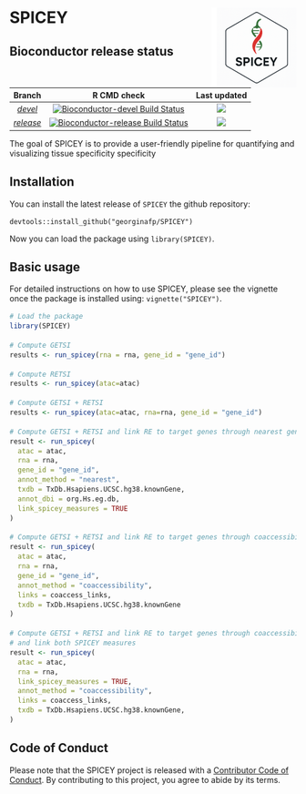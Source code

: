 # SPICEY <img src="man/figures/logo_spicey.png" width="140px" height="140px" align="right" style="padding-left:10px;background-color:white;"/>

<!-- badges: start -->

<!-- badges: end -->

## Bioconductor release status

| Branch | R CMD check | Last updated |
|:------------------------:|:------------------------:|:-------------------:|
| [*devel*](http://bioconductor.org/packages/devel/bioc/html/SPICEY.html) | [![Bioconductor-devel Build Status](http://bioconductor.org/shields/build/devel/bioc/SPICEY.svg)](http://bioconductor.org/checkResults/devel/bioc-LATEST/SPICEY) | ![](http://bioconductor.org/shields/lastcommit/devel/bioc/SPICEY.svg) |
| [*release*](http://bioconductor.org/packages/release/bioc/html/SPICEY.html) | [![Bioconductor-release Build Status](http://bioconductor.org/shields/build/release/bioc/SPICEY.svg)](http://bioconductor.org/checkResults/release/bioc-LATEST/SPICEY) | ![](http://bioconductor.org/shields/lastcommit/release/bioc/SPICEY.svg) |

The goal of SPICEY is to provide a user-friendly pipeline for quantifying and visualizing tissue specificity specificity

## Installation

You can install the latest release of `SPICEY` the github repository:

```         
devtools::install_github("georginafp/SPICEY")
```

Now you can load the package using `library(SPICEY)`.

## Basic usage

For detailed instructions on how to use SPICEY, please see the vignette once the package is installed using: `vignette("SPICEY")`.

``` r
# Load the package
library(SPICEY)

# Compute GETSI 
results <- run_spicey(rna = rna, gene_id = "gene_id")

# Compute RETSI
results <- run_spicey(atac=atac)

# Compute GETSI + RETSI
results <- run_spicey(atac=atac, rna=rna, gene_id = "gene_id")

# Compute GETSI + RETSI and link RE to target genes through nearest gene method
result <- run_spicey(
  atac = atac, 
  rna = rna, 
  gene_id = "gene_id",
  annot_method = "nearest", 
  txdb = TxDb.Hsapiens.UCSC.hg38.knownGene,
  annot_dbi = org.Hs.eg.db,
  link_spicey_measures = TRUE
)

# Compute GETSI + RETSI and link RE to target genes through coaccessibility method
result <- run_spicey(
  atac = atac, 
  rna = rna, 
  gene_id = "gene_id",
  annot_method = "coaccessibility",
  links = coaccess_links,
  txdb = TxDb.Hsapiens.UCSC.hg38.knownGene
)

# Compute GETSI + RETSI and link RE to target genes through coaccessibility method
# and link both SPICEY measures
result <- run_spicey(
  atac = atac, 
  rna = rna, 
  link_spicey_measures = TRUE,
  annot_method = "coaccessibility",
  links = coaccess_links,
  txdb = TxDb.Hsapiens.UCSC.hg38.knownGene,
)

```

## Code of Conduct

Please note that the SPICEY project is released with a [Contributor Code of Conduct](https://contributor-covenant.org/version/2/0/CODE_OF_CONDUCT.html). By contributing to this project, you agree to abide by its terms.
